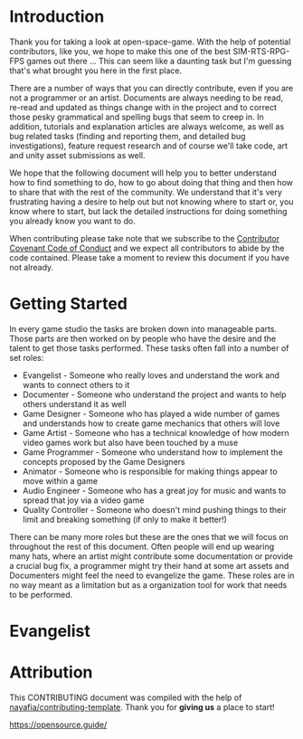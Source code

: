
# Introduction

Thank you for taking a look at open-space-game.  With the help of potential contributors, like you, we hope to make this one of the best SIM-RTS-RPG-FPS games out there ...  This can seem like a daunting task but I'm guessing that's what brought you here in the first place.

There are a number of ways that you can directly contribute, even if you are not a programmer or an artist.  Documents are always needing to be read, re-read and updated as things change with in the project and to correct those pesky grammatical and spelling bugs that seem to creep in.  In addition, tutorials and explanation articles are always welcome, as well as bug related tasks (finding and reporting them, and detailed bug investigations), feature request research and of course we'll take code, art and unity asset submissions as well.

We hope that the following document will help you to better understand how to find something to do, how to go about doing that thing and then how to share that with the rest of the community.  We understand that it's very frustrating having a desire to help out but not knowing where to start or, you know where to start, but lack the detailed instructions for doing something you already know you want to do.

When contributing please take note that we subscribe to the [Contributor Covenant Code of Conduct](https://github.com/Enterlucent/open-space-game-sandbox/blob/master/.github/CODE_OF_CONDUCT.md) and we expect all contributors to abide by the code contained.  Please take a moment to review this document if you have not already.

# Getting Started

In every game studio the tasks are broken down into manageable parts.   Those parts are then worked on by people who have the desire and the talent to get those tasks performed.  These tasks often fall into a number of set roles:

* Evangelist - Someone who really loves and understand the work and wants to connect others to it
* Documenter - Someone who understand the project and wants to help others understand it as well
* Game Designer - Someone who has played a wide number of games and understands how to create game mechanics that others will love
* Game Artist - Someone who has a technical knowledge of how modern video games work but also have been touched by a muse
* Game Programmer - Someone who understand how to implement the concepts proposed by the Game Designers 
* Animator - Someone who is responsible for making things appear to move within a game
* Audio Engineer - Someone who has a great joy for music and wants to spread that joy via a video game
* Quality Controller - Someone who doesn't mind pushing things to their limit and breaking something (if only to make it better!)

There can be many more roles but these are the ones that we will focus on throughout the rest of this document.   Often people will end up wearing many hats, where an artist might contribute some documentation or provide a crucial bug fix, a programmer might try their hand at some art assets and Documenters might feel the need to evangelize the game.  These roles are in no way meant as a limitation but as a organization tool for work that needs to be performed.

# Evangelist



<!-- # How to Report a Bug -->

<!-- # How to Submit a Feature Request -->

<!-- # Code Review Process -->

<!-- # Community -->

# Attribution

This CONTRIBUTING document was compiled with the help of [nayafia/contributing-template](https://github.com/nayafia/contributing-template/blob/master/CONTRIBUTING-template.md).  Thank you for **giving us** a place to start!

https://opensource.guide/
